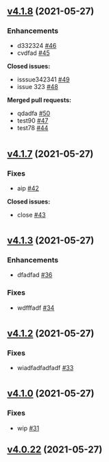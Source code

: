 #

## [v4.1.8](https://github.com/zihejia/TestRepostitory/tree/v4.1.8) (2021-05-27)

### Enhancements

- d332324 [\#46](https://github.com/zihejia/TestRepostitory/pull/46)
- cvdfad [\#45](https://github.com/zihejia/TestRepostitory/pull/45)

**Closed issues:**

- isssue342341 [\#49](https://github.com/zihejia/TestRepostitory/issues/49)
- issue 323 [\#48](https://github.com/zihejia/TestRepostitory/issues/48)

**Merged pull requests:**

- qdadfa [\#50](https://github.com/zihejia/TestRepostitory/pull/50)
- test90 [\#47](https://github.com/zihejia/TestRepostitory/pull/47)
- test78 [\#44](https://github.com/zihejia/TestRepostitory/pull/44)

#

## [v4.1.7](https://github.com/zihejia/TestRepostitory/tree/v4.1.7) (2021-05-27)

### Fixes

- aip [\#42](https://github.com/zihejia/TestRepostitory/pull/42)

**Closed issues:**

- close [\#43](https://github.com/zihejia/TestRepostitory/issues/43)

#

## [v4.1.3](https://github.com/zihejia/TestRepostitory/tree/v4.1.3) (2021-05-27)

### Enhancements

- dfadfad [\#36](https://github.com/zihejia/TestRepostitory/pull/36)

### Fixes

- wdfffadf [\#34](https://github.com/zihejia/TestRepostitory/pull/34)

#

## [v4.1.2](https://github.com/zihejia/TestRepostitory/tree/v4.1.2) (2021-05-27)

### Fixes

- wiadfadfadfadf [\#33](https://github.com/zihejia/TestRepostitory/pull/33)

#

## [v4.1.0](https://github.com/zihejia/TestRepostitory/tree/v4.1.0) (2021-05-27)

### Fixes

- wip [\#31](https://github.com/zihejia/TestRepostitory/pull/31)

## [v4.0.22](https://github.com/zihejia/TestRepostitory/tree/v4.0.22) (2021-05-27)











